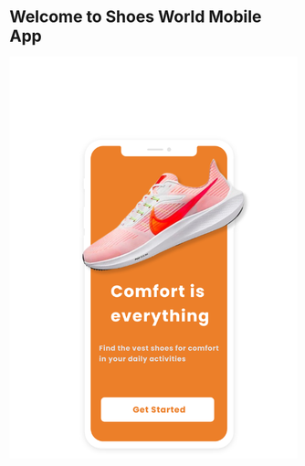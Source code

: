 <h1>Welcome to Shoes World Mobile App</h1>

<img src="https://github.com/Bdamir98/ShoesWorld/blob/master/assets/Group%2016073.png">


